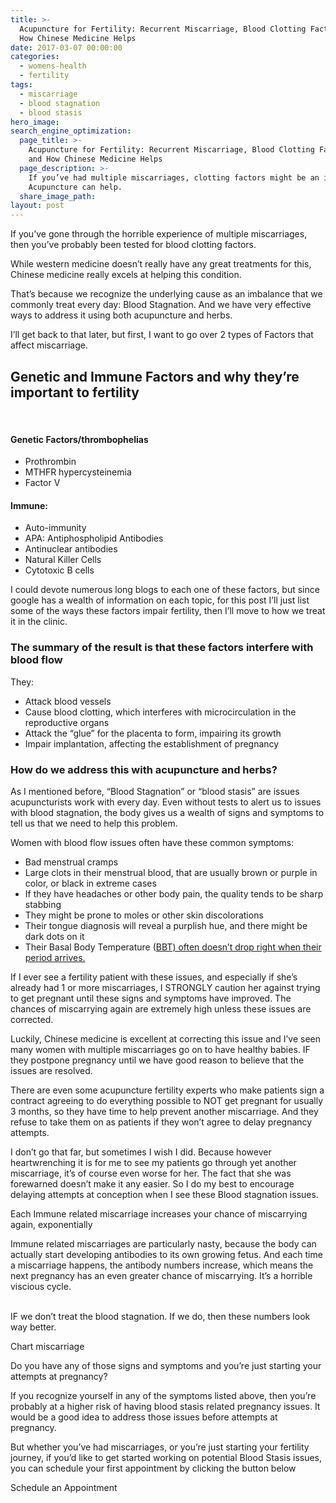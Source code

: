 ```yaml
---
title: >-
  Acupuncture for Fertility: Recurrent Miscarriage, Blood Clotting Factors,  and
  How Chinese Medicine Helps
date: 2017-03-07 00:00:00
categories:
  - womens-health
  - fertility
tags:
  - miscarriage
  - blood stagnation
  - blood stasis
hero_image:
search_engine_optimization:
  page_title: >-
    Acupuncture for Fertility: Recurrent Miscarriage, Blood Clotting Factors,
    and How Chinese Medicine Helps
  page_description: >-
    If you’ve had multiple miscarriages, clotting factors might be an issue.
    Acupuncture can help.
  share_image_path:
layout: post
---
```


If you’ve gone through the horrible experience of multiple miscarriages, then you’ve probably been tested for blood clotting factors.

While western medicine doesn’t really have any great treatments for this, Chinese medicine really excels at helping this condition.

That’s because we recognize the underlying cause as an imbalance that we commonly treat every day: Blood Stagnation. And we have very effective ways to address it using both acupuncture and herbs.

I’ll get back to that later, but first, I want to go over 2 types of Factors that affect miscarriage.

## Genetic and Immune Factors and why they’re important to fertility

 

#### Genetic Factors/thrombophelias

* Prothrombin
* MTHFR hypercysteinemia
* Factor V

#### Immune:

* Auto-immunity
* APA: Antiphospholipid Antibodies
* Antinuclear antibodies
* Natural Killer Cells
* Cytotoxic B cells

I could devote numerous long blogs to each one of these factors, but since google has a wealth of information on each topic, for this post I’ll just list some of the ways these factors impair fertility, then I’ll move to how we treat it in the clinic.

### The summary of the result is that these factors interfere with blood flow

They:

* Attack blood vessels
* Cause blood clotting, which interferes with microcirculation in the reproductive organs
* Attack the “glue” for the placenta to form, impairing its growth
* Impair implantation, affecting the establishment of pregnancy

### How do we address this with acupuncture and herbs?

As I mentioned before, “Blood Stagnation” or “blood stasis” are issues acupuncturists work with every day. Even without tests to alert us to issues with blood stagnation, the body gives us a wealth of signs and symptoms to tell us that we need to help this problem.

Women with blood flow issues often have these common symptoms:

* Bad menstrual cramps
* Large clots in their menstrual blood, that are usually brown or purple in color, or black in extreme cases
* If they have headaches or other body pain, the quality tends to be sharp stabbing
* They might be prone to moles or other skin discolorations
* Their tongue diagnosis will reveal a purplish hue, and there might be dark dots on it
* Their Basal Body Temperature ([BBT) often doesn’t drop right when their period arrives.](/2018/07/01/fertility-basal-body-temperature-does-your-temperature-not-drop-when-your-period-comes/)

If I ever see a fertility patient with these issues, and especially if she’s already had 1 or more miscarriages, I STRONGLY caution her against trying to get pregnant until these signs and symptoms have improved. The chances of miscarrying again are extremely high unless these issues are corrected.

Luckily, Chinese medicine is excellent at correcting this issue and I’ve seen many women with multiple miscarriages go on to have healthy babies. IF they postpone pregnancy until we have good reason to believe that the issues are resolved.

There are even some acupuncture fertility experts who make patients sign a contract agreeing to do everything possible to NOT get pregnant for usually 3 months, so they have time to help prevent another miscarriage. And they refuse to take them on as patients if they won’t agree to delay pregnancy attempts.

I don’t go that far, but sometimes I wish I did. Because however heartwrenching it is for me to see my patients go through yet another miscarriage, it’s of course even worse for her. The fact that she was forewarned doesn’t make it any easier. So I do my best to encourage delaying attempts at conception when I see these Blood stagnation issues.

Each Immune related miscarriage increases your chance of miscarrying again, exponentially

Immune related miscarriages are particularly nasty, because the body can actually start developing antibodies to its own growing fetus. And each time a miscarriage happens, the antibody numbers increase, which means the next pregnancy has an even greater chance of miscarrying. It’s a horrible viscious cycle.

<br>IF we don’t treat the blood stagnation. If we do, then these numbers look way better.

Chart miscarriage

Do you have any of those signs and symptoms and you’re just starting your attempts at pregnancy?

If you recognize yourself in any of the symptoms listed above, then you’re probably at a higher risk of having blood stasis related pregnancy issues. It would be a good idea to address those issues before attempts at pregnancy.

But whether you’ve had miscarriages, or you’re just starting your fertility journey, if you’d like to get started working on potential Blood Stasis issues, you can schedule your first appointment by clicking the button below

Schedule an Appointment